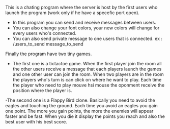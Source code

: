 This is a chating program where the server is host by the first users who launch the program (work only if he have a specefic port open).
- In this program you can send and receive messages between users.
- You can also change your font colors, your new colors will change for every users who's connected.
- You can also send private message to one users that is connected. ex : /users_to_send message_to_send

Finally the program have two tiny games.

- The first one is a tictactoe game.
When the first player join the room all the other users receive a message that each players launch the games and one other user can join the room.
When two players are in the room the players who's turn is can click on where he want to play.
Each time the player who need to play mouve hsi mouse the oponment receive the position where the player is.

-The second one is a Flappy Bird clone.
Basically you need to avoid the eagles and touching the ground. Each time you avoid an eagles you gain one point.
The more you gain points, the more the enemies will appear faster and be fast.
When you die it display the points you reach and also the best user with his best score.
